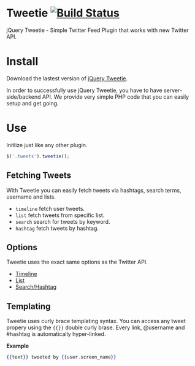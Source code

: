Tweetie [![Build Status](https://travis-ci.org/sonnyt/tweetie.svg?branch=master)](https://travis-ci.org/sonnyt/tweetie)
=======

jQuery Tweetie - Simple Twitter Feed Plugin that works with new Twitter API.

# Install

Download the lastest version of [jQuery Tweetie](https://github.com/sonnyt/tweetie/releases/latest).

In order to successfully use jQuery Tweetie, you have to have server-side/backend API. We provide very simple PHP code that you can easily setup and get going.

# Use
Initlize just like any other plugin.

```js
$('.tweets').tweetie();
```

## Fetching Tweets

With Tweetie you can easily fetch tweets via hashtags, search terms, username and lists.

- `timeline` fetch user tweets.
- `list` fetch tweets from specific list.
- `search` search for tweets by keyword.
- `hashtag` fetch tweets by hashtag.

## Options

Tweetie uses the exact same options as the Twitter API.

- [Timeline](https://dev.twitter.com/rest/reference/get/statuses/user_timeline)
- [List](https://dev.twitter.com/rest/reference/get/lists/statuses)
- [Search/Hashtag](https://dev.twitter.com/rest/reference/get/search/tweets)

## Templating

Tweetie uses curly brace templating syntax. You can access any tweet propery using the `{{}}` double curly brase. Every link, @username and #hashtag is automatically hyper-linked.

**Example**

```handlebars
{{text}} tweeted by {{user.screen_name}}
```
